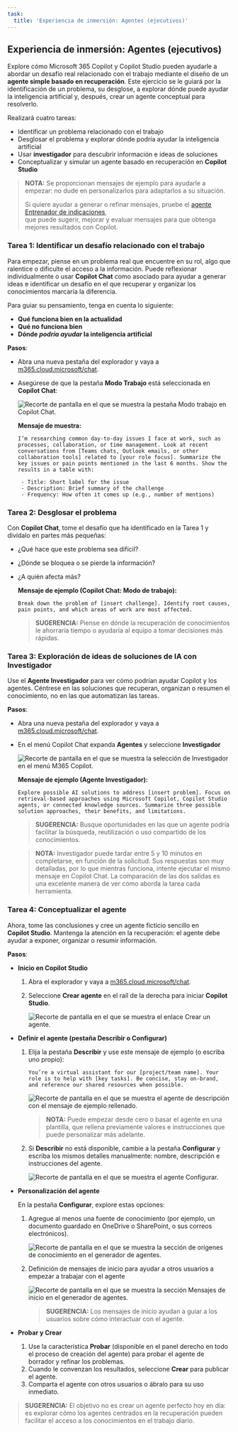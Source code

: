 ```yaml
---
task:
  title: 'Experiencia de inmersión: Agentes (ejecutivos)'
---
```


## Experiencia de inmersión: Agentes (ejecutivos)

Explore cómo Microsoft 365 Copilot y Copilot Studio pueden ayudarle a abordar un desafío real relacionado con el trabajo mediante el diseño de un **agente simple basado en recuperación**. Este ejercicio se le guiará por la identificación de un problema, su desglose, a explorar dónde puede ayudar la inteligencia artificial y, después, crear un agente conceptual para resolverlo.  

Realizará cuatro tareas:

- Identificar un problema relacionado con el trabajo  
- Desglosar el problema y explorar dónde podría ayudar la inteligencia artificial  
- Usar **investigador** para descubrir información e ideas de soluciones  
- Conceptualizar y simular un agente basado en recuperación en **Copilot Studio**  

> **NOTA:** Se proporcionan mensajes de ejemplo para ayudarle a empezar: no dude en personalizarlos para adaptarlos a su situación. 
>
> Si quiere ayudar a generar o refinar mensajes, pruebe el <a href="https://appsource.microsoft.com/en-us/product/office/WA200007578" target="_blank">agente Entrenador de indicaciones</a>,<br>que puede sugerir, mejorar y evaluar mensajes para que obtenga mejores resultados con Copilot.

### Tarea 1: Identificar un desafío relacionado con el trabajo  

Para empezar, piense en un problema real que encuentre en su rol, algo que ralentice o dificulte el acceso a la información. Puede reflexionar individualmente o usar **Copilot Chat** como asociado para ayudar a generar ideas e identificar un desafío en el que recuperar y organizar los conocimientos marcaría la diferencia.  

Para guiar su pensamiento, tenga en cuenta lo siguiente:  

- **Qué funciona bien en la actualidad**  
- **Qué no funciona bien**  
- **Dónde *podría ayudar* la inteligencia artificial**  

**Pasos**:  

- Abra una nueva pestaña del explorador y vaya a [m365.cloud.microsoft/chat](https://m365.cloud.microsoft/chat).  
- Asegúrese de que la pestaña **Modo Trabajo** está seleccionada en **Copilot Chat**:  

   ![Recorte de pantalla en el que se muestra la pestaña Modo trabajo en Copilot Chat.](../Prompts/Media/work-mode.png)  

    **Mensaje de muestra:**

   ```text
   I’m researching common day-to-day issues I face at work, such as processes, collaboration, or time management. Look at recent conversations from [Teams chats, Outlook emails, or other collaboration tools] related to [your role focus]. Summarize the key issues or pain points mentioned in the last 6 months. Show the results in a table with:  

    - Title: Short label for the issue  
    - Description: Brief summary of the challenge  
    - Frequency: How often it comes up (e.g., number of mentions)
   ```

### Tarea 2: Desglosar el problema

Con **Copilot Chat**, tome el desafío que ha identificado en la Tarea 1 y divídalo en partes más pequeñas:

- ¿Qué hace que este problema sea difícil?  
- ¿Dónde se bloquea o se pierde la información?  
- ¿A quién afecta más?  

    **Mensaje de ejemplo (Copilot Chat: Modo de trabajo):**

    ```text
    Break down the problem of [insert challenge]. Identify root causes, pain points, and which areas of work are most affected.
    ```

    > **SUGERENCIA:** Piense en dónde la recuperación de conocimientos le ahorraría tiempo o ayudaría al equipo a tomar decisiones más rápidas.

### Tarea 3: Exploración de ideas de soluciones de IA con Investigador

Use el **Agente Investigador** para ver cómo podrían ayudar Copilot y los agentes. Céntrese en las soluciones que recuperan, organizan o resumen el conocimiento, no en las que automatizan las tareas. 

**Pasos**:

- Abra una nueva pestaña del explorador y vaya a [m365.cloud.microsoft/chat](https://m365.cloud.microsoft/chat).
- En el menú Copilot Chat expanda **Agentes** y seleccione **Investigador**  

    ![Recorte de pantalla en el que se muestra la selección de Investigador en el menú M365 Copilot.](../Prompts/Media/researcher.png)  

    **Mensaje de ejemplo (Agente Investigador):**

    ```text
    Explore possible AI solutions to address [insert problem]. Focus on retrieval-based approaches using Microsoft Copilot, Copilot Studio agents, or connected knowledge sources. Summarize three possible solution approaches, their benefits, and limitations.
    ```

    > **SUGERENCIA:** Busque oportunidades en las que un agente podría facilitar la búsqueda, reutilización o uso compartido de los conocimientos.

    > **NOTA:** Investigador puede tardar entre 5 y 10 minutos en completarse, en función de la solicitud. Sus respuestas son muy detalladas, por lo que mientras funciona, intente ejecutar el mismo mensaje en Copilot Chat. La comparación de las dos salidas es una excelente manera de ver cómo aborda la tarea cada herramienta.

### Tarea 4: Conceptualizar el agente

Ahora, tome las conclusiones y cree un agente ficticio sencillo en **Copilot Studio**. Mantenga la atención en la recuperación: el agente debe ayudar a exponer, organizar o resumir información.

**Pasos**:

- **Inicio en Copilot Studio**

    1. Abra el explorador y vaya a [m365.cloud.microsoft/chat](https://m365.cloud.microsoft/chat).
    1. Seleccione **Crear agente** en el raíl de la derecha para iniciar **Copilot Studio**.

        ![Recorte de pantalla en el que se muestra el enlace Crear un agente.](../Prompts/Media/create-agent.png)

- **Definir el agente (pestaña Describir o Configurar)**

    1. Elija la pestaña **Describir** y use este mensaje de ejemplo (o escriba uno propio):

        ```text
        You’re a virtual assistant for our [project/team name]. Your role is to help with [key tasks]. Be concise, stay on-brand, and reference our shared resources when possible.
        ```

        ![Recorte de pantalla en el que se muestra el agente de descripción con el mensaje de ejemplo rellenado.](../Prompts/Media/create-agent-through-describe.png)

        > **NOTA:** Puede empezar desde cero o basar el agente en una plantilla, que rellena previamente valores e instrucciones que puede personalizar más adelante.

    1. Si **Describir** no está disponible, cambie a la pestaña **Configurar** y escriba los mismos detalles manualmente: nombre, descripción e instrucciones del agente.

        ![Recorte de pantalla en el que se muestra el agente Configurar.](../Prompts/Media/name-describe-agent.png)

- **Personalización del agente**

    En la pestaña **Configurar**, explore estas opciones:

    1. Agregue al menos una fuente de conocimiento (por ejemplo, un documento guardado en OneDrive o SharePoint, o sus correos electrónicos).

        ![Recorte de pantalla en el que se muestra la sección de orígenes de conocimiento en el generador de agentes.](../Prompts/Media/knowledge-sources.png)

    1. Definición de mensajes de inicio para ayudar a otros usuarios a empezar a trabajar con el agente

        ![Recorte de pantalla en el que se muestra la sección Mensajes de inicio en el generador de agentes.](../Prompts/Media/starter-prompts.png)

        > **SUGERENCIA:** Los mensajes de inicio ayudan a guiar a los usuarios sobre cómo interactuar con el agente.

- **Probar y Crear**

    1. Use la característica **Probar** (disponible en el panel derecho en todo el proceso de creación del agente) para probar el agente de borrador y refinar los problemas.
    2. Cuando le convenzan los resultados, seleccione **Crear** para publicar el agente.
    3. Comparta el agente con otros usuarios o ábralo para su uso inmediato.  

> **SUGERENCIA:** El objetivo no es crear un agente perfecto hoy en día: es explorar cómo los agentes centrados en la recuperación pueden facilitar el acceso a los conocimientos en el trabajo diario.
